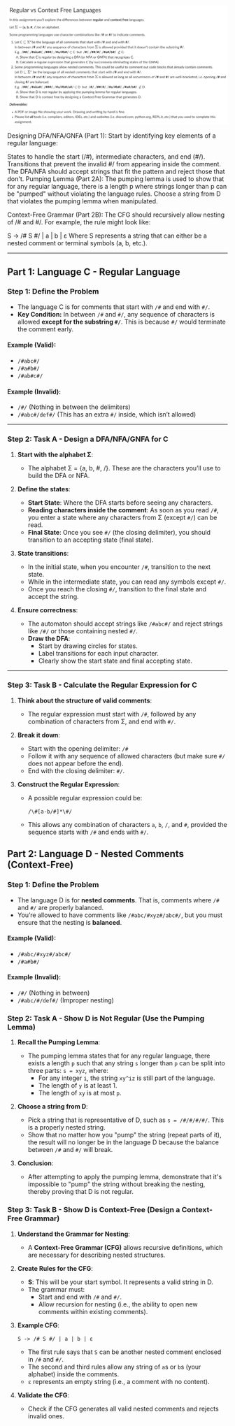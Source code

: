 ![Screenshot](image.png)


Designing DFA/NFA/GNFA (Part 1):
Start by identifying key elements of a regular language:

States to handle the start (/#), intermediate characters, and end (#/).
Transitions that prevent the invalid #/ from appearing inside the comment.
The DFA/NFA should accept strings that fit the pattern and reject those that don't.
Pumping Lemma (Part 2A): The pumping lemma is used to show that for any regular language, there is a length p where strings longer than p can be "pumped" without violating the language rules. Choose a string from D that violates the pumping lemma when manipulated.

Context-Free Grammar (Part 2B): The CFG should recursively allow nesting of /# and #/. For example, the rule might look like:

S -> /# S #/ | a | b | ε
Where S represents a string that can either be a nested comment or terminal symbols (a, b, etc.).


---

## **Part 1: Language C - Regular Language**

### **Step 1: Define the Problem**
- The language C is for comments that start with `/#` and end with `#/`.
- **Key Condition:** In between `/#` and `#/`, any sequence of characters is allowed **except for the substring `#/`**. This is because `#/` would terminate the comment early.

#### **Example (Valid):**
- `/#abc#/`  
- `/#a#b#/`
- `/#ab#c#/`

#### **Example (Invalid):**
- `/#/`  (Nothing in between the delimiters)
- `/#abc#/def#/`  (This has an extra `#/` inside, which isn’t allowed)

--------------------------------------

### **Step 2: Task A - Design a DFA/NFA/GNFA for C**

1. **Start with the alphabet Σ**:  
   - The alphabet Σ = {a, b, #, /}. These are the characters you’ll use to build the DFA or NFA.
   
2. **Define the states**:
   - **Start State**: Where the DFA starts before seeing any characters.
   - **Reading characters inside the comment**: As soon as you read `/#`, you enter a state where any characters from Σ (except `#/`) can be read.
   - **Final State**: Once you see `#/` (the closing delimiter), you should transition to an accepting state (final state).

3. **State transitions**:
   - In the initial state, when you encounter `/#`, transition to the next state.
   - While in the intermediate state, you can read any symbols except `#/`. 
   - Once you reach the closing `#/`, transition to the final state and accept the string.

4. **Ensure correctness**:
   - The automaton should accept strings like `/#abc#/` and reject strings like `/#/` or those containing nested `#/`.
   - **Draw the DFA**: 
     - Start by drawing circles for states.
     - Label transitions for each input character.
     - Clearly show the start state and final accepting state.

---

### **Step 3: Task B - Calculate the Regular Expression for C**

1. **Think about the structure of valid comments**:
   - The regular expression must start with `/#`, followed by any combination of characters from Σ, and end with `#/`.

2. **Break it down**:
   - Start with the opening delimiter: `/#`
   - Follow it with any sequence of allowed characters (but make sure `#/` does not appear before the end).
   - End with the closing delimiter: `#/`.

3. **Construct the Regular Expression**:
   - A possible regular expression could be:
     ```
     /\#[a-b/#]*\#/
     ```
   - This allows any combination of characters `a`, `b`, `/`, and `#`, provided the sequence starts with `/#` and ends with `#/`.


## **Part 2: Language D - Nested Comments (Context-Free)**

### **Step 1: Define the Problem**
- The language D is for **nested comments**. That is, comments where `/#` and `#/` are properly balanced.
- You’re allowed to have comments like `/#abc/#xyz#/abc#/`, but you must ensure that the nesting is **balanced**.

#### **Example (Valid):**
- `/#abc/#xyz#/abc#/`
- `/#a#b#/`

#### **Example (Invalid):**
- `/#/`  (Nothing in between)
- `/#abc/#/def#/`  (Improper nesting)


### **Step 2: Task A - Show D is Not Regular (Use the Pumping Lemma)**

1. **Recall the Pumping Lemma**:
   - The pumping lemma states that for any regular language, there exists a length `p` such that any string `s` longer than `p` can be split into three parts: `s = xyz`, where:
     - For any integer `i`, the string `xy^iz` is still part of the language.
     - The length of `y` is at least 1.
     - The length of `xy` is at most `p`.

2. **Choose a string from D**:
   - Pick a string that is representative of D, such as `s = /#/#/#/#/`. This is a properly nested string.
   - Show that no matter how you "pump" the string (repeat parts of it), the result will no longer be in the language D because the balance between `/#` and `#/` will break.

3. **Conclusion**:
   - After attempting to apply the pumping lemma, demonstrate that it's impossible to "pump" the string without breaking the nesting, thereby proving that D is not regular.


### **Step 3: Task B - Show D is Context-Free (Design a Context-Free Grammar)**

1. **Understand the Grammar for Nesting**:
   - A **Context-Free Grammar (CFG)** allows recursive definitions, which are necessary for describing nested structures.

2. **Create Rules for the CFG**:
   - **S**: This will be your start symbol. It represents a valid string in D.
   - The grammar must:
     - Start and end with `/#` and `#/`.
     - Allow recursion for nesting (i.e., the ability to open new comments within existing comments).

3. **Example CFG**:
   ```
   S -> /# S #/ | a | b | ε
   ```
   - The first rule says that `S` can be another nested comment enclosed in `/#` and `#/`.
   - The second and third rules allow any string of `a`s or `b`s (your alphabet) inside the comments.
   - `ε` represents an empty string (i.e., a comment with no content).

4. **Validate the CFG**:
   - Check if the CFG generates all valid nested comments and rejects invalid ones.
